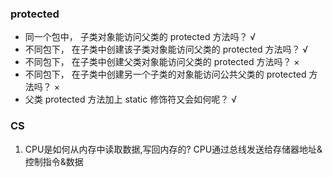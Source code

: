 ### protected
- 同一个包中， 子类对象能访问父类的 protected 方法吗？   √
- 不同包下， 在子类中创建该子类对象能访问父类的 protected 方法吗？    √
- 不同包下， 在子类中创建父类对象能访问父类的 protected 方法吗？     ×
- 不同包下， 在子类中创建另一个子类的对象能访问公共父类的 protected 方法吗？   ×
- 父类 protected 方法加上 static 修饰符又会如何呢？    √

### CS
1. CPU是如何从内存中读取数据,写回内存的?
    CPU通过总线发送给存储器地址&控制指令&数据